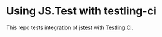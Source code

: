 # Using JS.Test with testling-ci

This repo tests integration of [jstest](http://github.com/jcoglan/jstest) with
[Testling CI](http://ci.testling.com).

